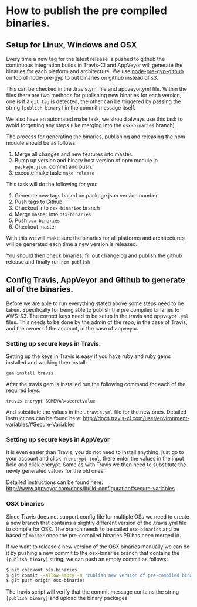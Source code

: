 How to publish the pre compiled binaries.
=========================================

## Setup for Linux, Windows and OSX

Every time a new tag for the latest release is pushed to github the continuous integration
builds in Travis-CI and AppVeyor will generate the binaries for each platform and architecture. We use [node-pre-gyp-github](https://github.com/bchr02/node-pre-gyp-github) on top of node-pre-gyp to put binaries on github instead of s3.

This can be checked in the .travis.yml file and appveyor.yml file. Within the files there are two
methods for publishing new binaries for each version, one is if a `git tag` is detected; the other
can be triggered by passing the string `[publish binary]` in the commit message itself.

We also have an automated make task, we should always use this task to avoid forgetting any steps
(like merging into the `osx-binaries` branch).

The process for generating the binaries, publishing and releasing the npm module should be as follows:

1. Merge all changes and new features into master.
2. Bump up version and binary host version of npm module in `package.json`, commit and push.
3. execute make task: `make release`

This task will do the following for you:

1. Generate new tags based on package.json version number
2. Push tags to Github
3. Checkout into `osx-binaries` branch
4. Merge `master` into `osx-binaries`
5. Push `osx-binaries`
6. Checkout master

With this we will make sure the binaries for all platforms and architectures will be generated each time a new version is released.

You should then check binaries, fill out changelog and publish the github release and finally run `npm publish`


## Config Travis, AppVeyor and Github to generate all of the binaries.

Before we are able to run everything stated above some steps need to be taken.
Specifically for being able to publish the pre compiled binaries to AWS-S3. The
correct keys need to be setup in the travis and appveyor `.yml` files. This needs
to be done by the admin of the repo, in the case of Travis, and the owner of the account,
in the case of appveyor.

### Setting up secure keys in Travis.

Setting up the keys in Travis is easy if you have ruby and ruby gems installed and working then install:

`gem install travis`

After the travis gem is installed run the following command for each of the required keys:

`travis encrypt SOMEVAR=secretvalue`

And substitute the values in the `.travis.yml` file for the new ones. Detailed instructions can
be found here: http://docs.travis-ci.com/user/environment-variables/#Secure-Variables

### Setting up secure keys in AppVeyor

It is even easier than Travis, you do not need to install anything, just go to your account and
click in `encrypt tool`, there enter the values in the input field and click encrypt. Same as with
Travis we then need to substitute the newly generated values for the old ones.

Detailed instructions can be found here: http://www.appveyor.com/docs/build-configuration#secure-variables

### OSX binaries

Since Travis does not support config file for multiple OSs we need to create a new branch that contains
a slightly different version of the .travis.yml file to compile for OSX. The branch needs to be called
`osx-binaries` and be based of `master` once the pre-compiled binaries PR has been merged in.

If we want to release a new version of the OSX binaries manually we can do it by pushing a new commit to
the osx-binaries branch that contains the `[publish binary]` string, we can push an empty commit as follows:

```bash
$ git checkout osx-binaries
$ git commit --allow-empty -m "Publish new version of pre-compiled binaries to AS3 [publish binary]"
$ git push origin osx-binaries
```

The travis script will verify that the commit message contains the string `[publish binary]` and upload the
binary packages.

